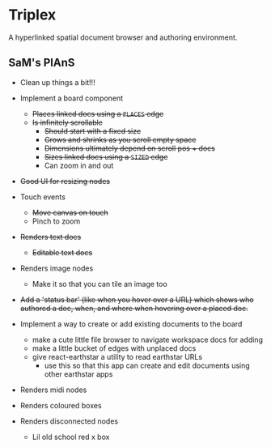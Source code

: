 # Triplex

A hyperlinked spatial document browser and authoring environment.

## SaM's PlAnS

- Clean up things a bit!!!

- Implement a board component
  - ~~Places linked docs using a `PLACES` edge~~
  - ~~Is infinitely scrollable~~
    - ~~Should start with a fixed size~~
    - ~~Grows and shrinks as you scroll empty space~~
    - ~~Dimensions ultimately depend on scroll pos + docs~~
    - ~~Sizes linked docs using a `SIZED` edge~~
    - Can zoom in and out
- ~~Good UI for resizing nodes~~
- Touch events
  - ~~Move canvas on touch~~
  - Pinch to zoom
- ~~Renders text docs~~
  - ~~Editable text docs~~
- Renders image nodes
  - Make it so that you can tile an image too
- ~~Add a 'status bar' (like when you hover over a URL) which shows who authored a doc, when, and where when hovering over a placed doc.~~
- Implement a way to create or add existing documents to the board
  - make a cute little file browser to navigate workspace docs for adding
  - make a little bucket of edges with unplaced docs
  - give react-earthstar a utility to read earthstar URLs
    - use this so that this app can create and edit documents using other earthstar apps
- Renders midi nodes
- Renders coloured boxes
- Renders disconnected nodes
  - Lil old school red x box
